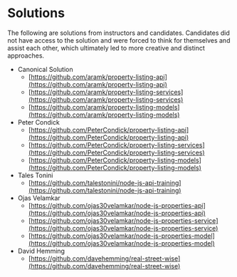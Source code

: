 # Solutions

The following are solutions from instructors and candidates. Candidates did not have access to the solution and were forced to think for themselves and assist each other, which ultimately led to more creative and distinct approaches.

* Canonical Solution
  * [https://github.com/aramk/property-listing-api](https://github.com/aramk/property-listing-api)
  * [https://github.com/aramk/property-listing-services](https://github.com/aramk/property-listing-services)
  * [https://github.com/aramk/property-listing-models](https://github.com/aramk/property-listing-models)
* Peter Condick
  * [https://github.com/PeterCondick/property-listing-api](https://github.com/PeterCondick/property-listing-api)
  * [https://github.com/PeterCondick/property-listing-services](https://github.com/PeterCondick/property-listing-services)
  * [https://github.com/PeterCondick/property-listing-models](https://github.com/PeterCondick/property-listing-models)
* Tales Tonini
  * [https://github.com/talestonini/node-js-api-training](https://github.com/talestonini/node-js-api-training)
* Ojas Velamkar
  * [https://github.com/ojas30velamkar/node-js-properties-api](https://github.com/ojas30velamkar/node-js-properties-api)
  * [https://github.com/ojas30velamkar/node-js-properties-service](https://github.com/ojas30velamkar/node-js-properties-service)
  * [https://github.com/ojas30velamkar/node-js-properties-model](https://github.com/ojas30velamkar/node-js-properties-model)
* David Hemming
  * [https://github.com/davehemming/real-street-wise](https://github.com/davehemming/real-street-wise)





